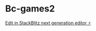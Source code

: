 # Bc-games2

[Edit in StackBlitz next generation editor ⚡️](https://stackblitz.com/~/github.com/Sergij-P/Bc-games2)